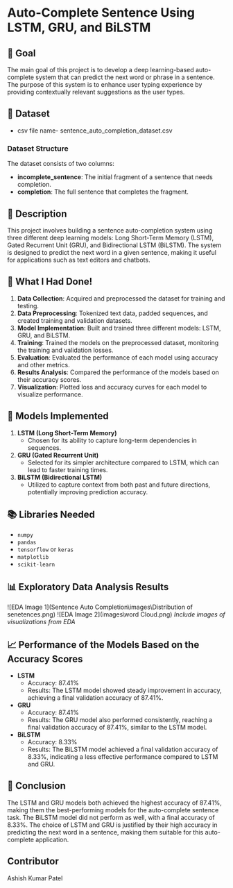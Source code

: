# Auto-Complete Sentence Using LSTM, GRU, and BiLSTM

## 🎯 Goal
The main goal of this project is to develop a deep learning-based auto-complete system that can predict the next word or phrase in a sentence. The purpose of this system is to enhance user typing experience by providing contextually relevant suggestions as the user types.

## 🧵 Dataset
- csv file name- sentence_auto_completion_dataset.csv
### Dataset Structure
The dataset consists of two columns:
- **incomplete_sentence**: The initial fragment of a sentence that needs completion.
- **completion**: The full sentence that completes the fragment.

## 🧾 Description
This project involves building a sentence auto-completion system using three different deep learning models: Long Short-Term Memory (LSTM), Gated Recurrent Unit (GRU), and Bidirectional LSTM (BiLSTM). The system is designed to predict the next word in a given sentence, making it useful for applications such as text editors and chatbots.

## 🧮 What I Had Done!
1. **Data Collection**: Acquired and preprocessed the dataset for training and testing.
2. **Data Preprocessing**: Tokenized text data, padded sequences, and created training and validation datasets.
3. **Model Implementation**: Built and trained three different models: LSTM, GRU, and BiLSTM.
4. **Training**: Trained the models on the preprocessed dataset, monitoring the training and validation losses.
5. **Evaluation**: Evaluated the performance of each model using accuracy and other metrics.
6. **Results Analysis**: Compared the performance of the models based on their accuracy scores.
7. **Visualization**: Plotted loss and accuracy curves for each model to visualize performance.

## 🚀 Models Implemented
1. **LSTM (Long Short-Term Memory)**
   - Chosen for its ability to capture long-term dependencies in sequences.
2. **GRU (Gated Recurrent Unit)**
   - Selected for its simpler architecture compared to LSTM, which can lead to faster training times.
3. **BiLSTM (Bidirectional LSTM)**
   - Utilized to capture context from both past and future directions, potentially improving prediction accuracy.

## 📚 Libraries Needed
- `numpy`
- `pandas`
- `tensorflow` or `keras`
- `matplotlib`
- `scikit-learn`

## 📊 Exploratory Data Analysis Results
![EDA Image 1](Sentence Auto Completion\images\Distribution of senetences.png)
![EDA Image 2](images\word Cloud.png)
*Include images of visualizations from EDA*

## 📈 Performance of the Models Based on the Accuracy Scores
- **LSTM**
  - Accuracy: 87.41%
  - Results: The LSTM model showed steady improvement in accuracy, achieving a final validation accuracy of 87.41%.
- **GRU**
  - Accuracy: 87.41%
  - Results: The GRU model also performed consistently, reaching a final validation accuracy of 87.41%, similar to the LSTM model.
- **BiLSTM**
  - Accuracy: 8.33%
  - Results: The BiLSTM model achieved a final validation accuracy of 8.33%, indicating a less effective performance compared to LSTM and GRU.

## 📢 Conclusion
The LSTM and GRU models both achieved the highest accuracy of 87.41%, making them the best-performing models for the auto-complete sentence task. The BiLSTM model did not perform as well, with a final accuracy of 8.33%. The choice of LSTM and GRU is justified by their high accuracy in predicting the next word in a sentence, making them suitable for this auto-complete application.

## Contributor 
Ashish Kumar Patel
